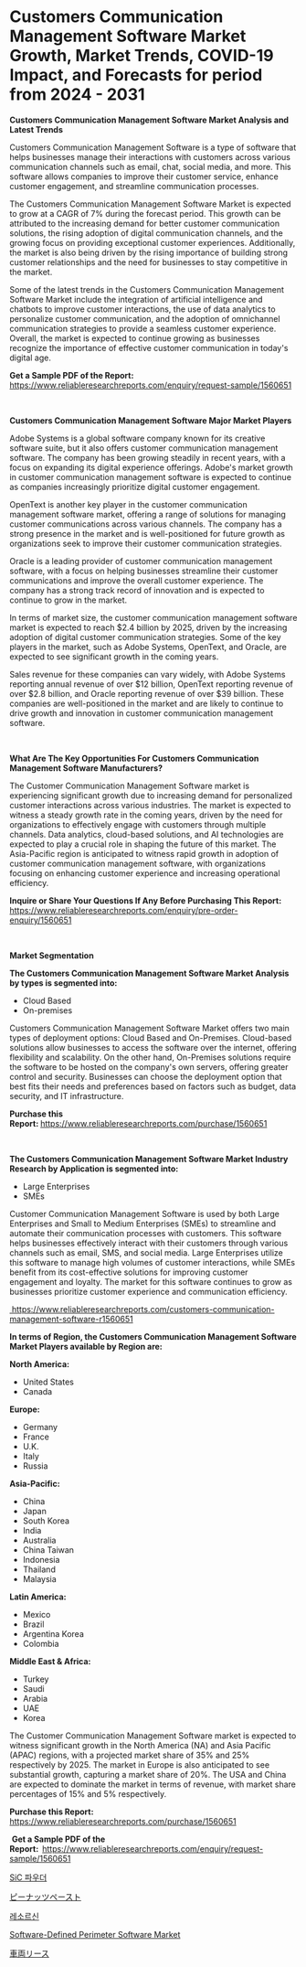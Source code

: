 <p><h1>Customers Communication Management Software Market Growth, Market Trends, COVID-19 Impact, and Forecasts for period from 2024 - 2031</h1></p><p><strong>Customers Communication Management Software Market Analysis and Latest Trends</strong></p>
<p><p>Customers Communication Management Software is a type of software that helps businesses manage their interactions with customers across various communication channels such as email, chat, social media, and more. This software allows companies to improve their customer service, enhance customer engagement, and streamline communication processes.</p><p>The Customers Communication Management Software Market is expected to grow at a CAGR of 7% during the forecast period. This growth can be attributed to the increasing demand for better customer communication solutions, the rising adoption of digital communication channels, and the growing focus on providing exceptional customer experiences. Additionally, the market is also being driven by the rising importance of building strong customer relationships and the need for businesses to stay competitive in the market.</p><p>Some of the latest trends in the Customers Communication Management Software Market include the integration of artificial intelligence and chatbots to improve customer interactions, the use of data analytics to personalize customer communication, and the adoption of omnichannel communication strategies to provide a seamless customer experience. Overall, the market is expected to continue growing as businesses recognize the importance of effective customer communication in today's digital age.</p></p>
<p><strong>Get a Sample PDF of the Report:&nbsp;</strong> <a href="https://www.reliableresearchreports.com/enquiry/request-sample/1560651">https://www.reliableresearchreports.com/enquiry/request-sample/1560651</a></p>
<p>&nbsp;</p>
<p><strong>Customers Communication Management Software Major Market Players</strong></p>
<p><p>Adobe Systems is a global software company known for its creative software suite, but it also offers customer communication management software. The company has been growing steadily in recent years, with a focus on expanding its digital experience offerings. Adobe's market growth in customer communication management software is expected to continue as companies increasingly prioritize digital customer engagement.</p><p>OpenText is another key player in the customer communication management software market, offering a range of solutions for managing customer communications across various channels. The company has a strong presence in the market and is well-positioned for future growth as organizations seek to improve their customer communication strategies.</p><p>Oracle is a leading provider of customer communication management software, with a focus on helping businesses streamline their customer communications and improve the overall customer experience. The company has a strong track record of innovation and is expected to continue to grow in the market.</p><p>In terms of market size, the customer communication management software market is expected to reach $2.4 billion by 2025, driven by the increasing adoption of digital customer communication strategies. Some of the key players in the market, such as Adobe Systems, OpenText, and Oracle, are expected to see significant growth in the coming years.</p><p>Sales revenue for these companies can vary widely, with Adobe Systems reporting annual revenue of over $12 billion, OpenText reporting revenue of over $2.8 billion, and Oracle reporting revenue of over $39 billion. These companies are well-positioned in the market and are likely to continue to drive growth and innovation in customer communication management software.</p></p>
<p>&nbsp;</p>
<p><strong>What Are The Key Opportunities For Customers Communication Management Software Manufacturers?</strong></p>
<p><p>The Customer Communication Management Software market is experiencing significant growth due to increasing demand for personalized customer interactions across various industries. The market is expected to witness a steady growth rate in the coming years, driven by the need for organizations to effectively engage with customers through multiple channels. Data analytics, cloud-based solutions, and AI technologies are expected to play a crucial role in shaping the future of this market. The Asia-Pacific region is anticipated to witness rapid growth in adoption of customer communication management software, with organizations focusing on enhancing customer experience and increasing operational efficiency.</p></p>
<p><strong>Inquire or Share Your Questions If Any Before Purchasing This Report:</strong> <a href="https://www.reliableresearchreports.com/enquiry/pre-order-enquiry/1560651">https://www.reliableresearchreports.com/enquiry/pre-order-enquiry/1560651</a></p>
<p>&nbsp;</p>
<p><strong>Market Segmentation</strong></p>
<p><strong>The Customers Communication Management Software Market Analysis by types is segmented into:</strong></p>
<p><ul><li>Cloud Based</li><li>On-premises</li></ul></p>
<p><p>Customers Communication Management Software Market offers two main types of deployment options: Cloud Based and On-Premises. Cloud-based solutions allow businesses to access the software over the internet, offering flexibility and scalability. On the other hand, On-Premises solutions require the software to be hosted on the company's own servers, offering greater control and security. Businesses can choose the deployment option that best fits their needs and preferences based on factors such as budget, data security, and IT infrastructure.</p></p>
<p><strong>Purchase this Report:&nbsp;</strong><a href="https://www.reliableresearchreports.com/purchase/1560651">https://www.reliableresearchreports.com/purchase/1560651</a></p>
<p>&nbsp;</p>
<p><strong>The Customers Communication Management Software Market Industry Research by Application is segmented into:</strong></p>
<p><ul><li>Large Enterprises</li><li>SMEs</li></ul></p>
<p><p>Customer Communication Management Software is used by both Large Enterprises and Small to Medium Enterprises (SMEs) to streamline and automate their communication processes with customers. This software helps businesses effectively interact with their customers through various channels such as email, SMS, and social media. Large Enterprises utilize this software to manage high volumes of customer interactions, while SMEs benefit from its cost-effective solutions for improving customer engagement and loyalty. The market for this software continues to grow as businesses prioritize customer experience and communication efficiency.</p></p>
<p><a href="https://www.reliableresearchreports.com/customers-communication-management-software-r1560651">&nbsp;https://www.reliableresearchreports.com/customers-communication-management-software-r1560651</a></p>
<p><strong>In terms of Region, the Customers Communication Management Software Market Players available by Region are:</strong></p>
<p>
    <p> <strong> North America: </strong>
        <ul>
            <li>United States</li>
            <li>Canada</li>
        </ul>
        </p> 
    <p> <strong> Europe: </strong>
        <ul>
            <li>Germany</li>
            <li>France</li>
            <li>U.K.</li>
            <li>Italy</li>
            <li>Russia</li>
        </ul>
        </p> 
    <p> <strong> Asia-Pacific: </strong>
        <ul>
            <li>China</li>
            <li>Japan</li>
            <li>South Korea</li>
            <li>India</li>
            <li>Australia</li>
            <li>China Taiwan</li>
            <li>Indonesia</li>
            <li>Thailand</li>
            <li>Malaysia</li>
        </ul>
        </p> 
    <p> <strong> Latin America: </strong>
        <ul>
            <li>Mexico</li>
            <li>Brazil</li>
            <li>Argentina Korea</li>
            <li>Colombia</li>
        </ul>
        </p> 
    <p> <strong> Middle East & Africa: </strong>
        <ul>
            <li>Turkey</li>
            <li>Saudi</li>
            <li>Arabia</li>
            <li>UAE</li>
            <li>Korea</li>
        </ul>
    </p>
    </p>
<p><p>The Customer Communication Management Software market is expected to witness significant growth in the North America (NA) and Asia Pacific (APAC) regions, with a projected market share of 35% and 25% respectively by 2025. The market in Europe is also anticipated to see substantial growth, capturing a market share of 20%. The USA and China are expected to dominate the market in terms of revenue, with market share percentages of 15% and 5% respectively.</p></p>
<p><strong>Purchase this Report: </strong><a href="https://www.reliableresearchreports.com/purchase/1560651">https://www.reliableresearchreports.com/purchase/1560651</a></p>
<p>&nbsp;<strong>Get a Sample PDF of the Report:&nbsp;&nbsp;</strong><a href="https://www.reliableresearchreports.com/enquiry/request-sample/1560651">https://www.reliableresearchreports.com/enquiry/request-sample/1560651</a></p>
<p><strong></strong></p>
<p><p><a href="https://github.com/rsg307664904/Market-Research-Report-List-2/blob/main/458362960831.md">SiC 파우더</a></p><p><a href="https://github.com/VinceMarvin1/Market-Research-Report-List-1/blob/main/666458161701.md">ピーナッツペースト</a></p><p><a href="https://medium.com/@danykakilback/%EB%A0%88%EC%86%8C%EB%A5%B4%EC%8B%A0-%EC%8B%9C%EC%9E%A5-%EA%B7%9C%EB%AA%A8%EB%8A%94-%EA%B8%80%EB%A1%9C%EB%B2%8C-%EC%82%B0%EC%97%85%EC%97%90%EC%84%9C-%EC%B5%9C%EA%B3%A0%EC%9D%98-%EB%A7%88%EC%BC%80%ED%8C%85-%EC%B1%84%EB%84%90%EC%9D%84-%EB%82%98%ED%83%80%EB%83%85%EB%8B%88%EB%8B%A4-1db93652129f">레소르신</a></p><p><a href="https://github.com/IzaiahBartell/Market-Research-Report-List-1/blob/main/software-defined-perimeter-software-market.md">Software-Defined Perimeter Software Market</a></p><p><a href="https://medium.com/@dylancoleman70/%E8%BB%8A%E4%B8%A1%E3%83%AA%E3%83%BC%E3%82%B9%E5%B8%82%E5%A0%B4%E3%81%AE%E5%88%86%E6%9E%90%E3%81%A82024%E5%B9%B4%E3%81%8B%E3%82%892031%E5%B9%B4%E3%81%BE%E3%81%A7%E3%81%AE%E3%82%B5%E3%82%A4%E3%82%BA%E4%BA%88%E6%B8%AC-797ac2eed416">車両リース</a></p></p>